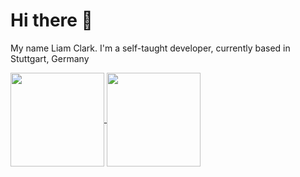 # Hi there 👋

My name Liam Clark. I'm a self-taught developer, currently based in Stuttgart, Germany

<a href="https://github.com/clarkliam/github-readme-stats">
  <img height=150 align="center" src="https://github-readme-stats-liam-clarks-projects-07b5cb2a.vercel.app/api?username=clarkliam&theme=dark&hide_border=true&include_all_commits=true&count_private=true&rank_icon=github&hide=contribs&show_icons=true" />
</a>
<a href="https://github.com/clarkliam">
  <img height=150 align="center" src="https://github-readme-stats-liam-clarks-projects-07b5cb2a.vercel.app/api/top-langs/?username=clarkliam&layout=compact&langs_count=6&size_weight=0.5&count_weight=0.5&theme=dark&hide_border=true" />
</a>
